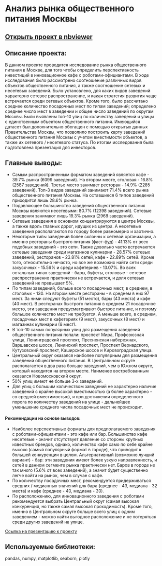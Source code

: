 # Анализ рынка общественного питания Москвы
## [Открыть проект в nbviewer](https://nbviewer.jupyter.org/github/mr-drozdov/yandex-practicum-projects/blob/main/moscow_restaurant_market_research/moscow_restaurant_market_research.ipynb)
## Описание проекта:
В данном проекте проводится исследование рынка общественного питания в Москве, для того чтобы определить перспективность инвестиций в инновационное кафе с роботами-официантами. В ходе исследования было рассмотрено соотношение различных видов объектов общественного питания, а также соотношение сетевых и несетевых заведений. Было установлено, для каких видов заведений характерно сетевое распространение, и какая стратегия развития чаще встречается среди сетевых объектов. Кроме того, было рассчитано среднее количество посадочных мест по типам заведений; определено среднее число мест в заведении и общее число заведений по округам Москвы. Были выявлены топ-10 улиц по количеству заведений и улицы с единственным объектом общественного питания. Имеющийся датасет был дополнительно обогащен с помощью открытых данных Правительства Москвы, что позволило построить карту заведений общественного питания Москвы с учетом вместимости объектов, а также их сетевого / несетевого статуса. По итогам исследования была подготовлена презентация для инвесторов.

## Главные выводы:
* Самым распространенным форматом заведений является кафе - 39.7% рынка (6099 заведений). На втором месте, столовая - 16.8% (2587 заведений). Третье место занимает ресторан - 14.9% (2285 заведений). Топ-3 видов заведений занимают 71.4% всего рынка общественного питания Москвы. На оставшиеся 6 типов заведений приходится лишь 28.6% рынка.
* Подавляющее большинство заведений общественного питания Москвы являются несетевыми: 80.7% (12398 заведений). Сетевые заведения занимают лишь 19.3% рынка (2968 заведений).
* Сетевые заведения в основном концентрируются в центре Москвы, а также вдоль главных дорог, идущих из центра. А несетевые заведения располагаются по городу более равномерно и хаотично.
* Некоторые типы заведений более склонны к сетевой организации, а именно рестораны быстрого питания (фаст-фуд) - 41.13% от всех подобных заведений - это сети. Также довольно часто встречаются сетевые заведения среди магазинов кулинарии - 28.57% сетевых заведений, ресторанов - 23.81% сетей, кафе - 22.89% сетей. Кроме того, относительно нечасто, но все же возможно найти сети среди закусочных - 15.56% и среди кафетериев - 13.07%. Во всех остальных типах заведений - бары, буфеты, столовые - сетевое распространение практически не встречается, и доля сетевых заведений не превышает 5%.
* По типам заведений, больше всего посадочных мест, в среднем, в столовых - 130. На втором месте рестораны - в среднем в них 97 мест. За ними следуют буфеты (51 место), бары (43 места) и кафе (40 мест). В ресторанах быстрого питания в среднем 21 посадочное место, эти заведения предусматривают быстрое питание, и поэтому большое количество мест не требуется. А меньше всего, в среднем, посадочных мест в кафетериях (9 мест), закусочных (8 мест) и магазинах кулинарии (6 мест).
* В топ-10 самых популярных улиц для размещения заведений общественного питания попали: проспект Мира, Профсоюзная улица, Ленинградский проспект, Пресненская набережная, Варшавское шоссе, Ленинский проспект, Проспект Вернадского, Кутузовский проспект, Каширское шоссе и Кировоградская улица.
* Центральный округ оказался наиболее популярным для размещения заведений общественного питания. В Центральном округе располагается в два раза больше заведений, чем в Южном округе, который находится на втором месте. Наименее востребованным оказался Новомосковский округ.
* 50% улиц имеют не больше 3-х заведений.
* Для улиц с большим количеством заведений не характерно наличие заведений с крайне высокой вместимостью (а более характерно - со средней вместимостью), и при достижении определенного порога по количеству заведений на улице - дальнейшее уменьшение среднего числа посадочных мест не происходит.

#### Рекомендации на основе выводов:
* Наиболее перспективные форматы для предполагаемого заведения с роботами-официантами - это кафе или бар. Большинство кафе несетевые - значит отсутствует давление со стороны крупных известных брендов, однако, количество кафе само по себе крайне высоко (самый популярный формат в городе), что приводит к большей конкуренции в целом. Альтернативный (возможно лучший вариант) - бар: эти заведения имеют более узкую направленность, и сетей в данном сегменте рынка практически нет. Баров в городе не так много (5.6% от всех заведений), а значит будет существенно легче войти на рынок, чем в случае с кафе.
* По количеству посадочных мест, рекомендуется придерживаться средних / медианных значений для бара (среднее - 43, медиана - 32 места) и кафе (среднее - 40, медиана - 30).
* По расположению, для инновационного заведения с роботами рекомендуется выбрать Центральный округ (самая высокая конкуренция, но также самая высокая проходимость). Кроме того, именно в Центральном округе больше всего улиц с одним заведением - можно найти выгодное расположение и не потеряться среди других заведений на улице.

[Cсылка на презентацию к проекту](https://drive.google.com/file/d/1YVqRNI-X5eXL6EFbYfZBeZBeuhChwdgu/view?usp=sharing)

## Используемые библиотеки:
pandas, numpy, matplotlib, seaborn, plotly
